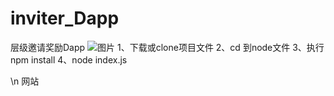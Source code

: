 # inviter_Dapp
层级邀请奖励Dapp
![图片](https://user-images.githubusercontent.com/26684979/184083788-40ab7be5-f056-4e5a-a062-7c8ba48bff2b.png)
1、下载或clone项目文件
2、cd 到node文件
3、执行npm install
4、node index.js

\n
网站
